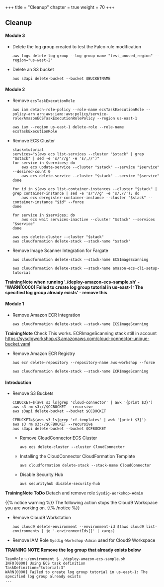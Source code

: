 +++
title = "Cleanup"
chapter = true
weight = 70
+++

## Cleanup
#### Module 3
- Delete the log group created to test the Falco rule modification

    ```
    aws logs delete-log-group --log-group-name "test_unused_region" --region="us-west-2"
    ```

- Delete an S3 bucket

    ```
    aws s3api delete-bucket --bucket $BUCKETNAME
    ```

#### Module 2
- Remove `ecsTaskExecutionRole`

    ```
    aws iam detach-role-policy --role-name ecsTaskExecutionRole --policy-arn arn:aws:iam::aws:policy/service-role/AmazonECSTaskExecutionRolePolicy --region us-east-1

    aws iam --region us-east-1 delete-role --role-name ecsTaskExecutionRole
    ```

- Remove ECS Cluster

    ```
    stack=tutorial
    services="$(aws ecs list-services --cluster "$stack" | grep "$stack" | sed -e 's/"//g' -e 's/,//')"
    for service in $services; do
        aws ecs update-service --cluster "$stack" --service "$service" --desired-count 0
        aws ecs delete-service --cluster "$stack" --service "$service"
    done

    for id in $(aws ecs list-container-instances --cluster "$stack" | grep container-instance | sed -e 's/"//g' -e 's/,//'); do
        aws ecs deregister-container-instance --cluster "$stack" --container-instance "$id" --force
    done

    for service in $services; do
        aws ecs wait services-inactive --cluster "$stack" --services "$service"
    done

    aws ecs delete-cluster --cluster "$stack"
    aws cloudformation delete-stack --stack-name "$stack"
    ```

<!-- **TrainingNote** Undo this
```
ecs-cli up --cluster-config tutorial --ecs-profile tutorial-profile
``` -->

<!-- ecs-cli compose service rm --cluster-config tutorial --ecs-profile tutorial-profile
ecs-cli down --force --cluster-config tutorial --ecs-profile tutorial-profile -->

- Remove Image Scanner Integration for Fargate

    ```
    aws cloudformation delete-stack --stack-name ECSImageScanning

    aws cloudformation delete-stack --stack-name amazon-ecs-cli-setup-tutorial
    ```


**TrainingNote when running './deploy-amazon-ecs-sample.sh' - 'WARN[0000] Failed to create log group tutorial in us-east-1: The specified log group already exists' - remove this**

#### Module 1
<!-- - Remove container image from Amazon ECR Registry
    ```
    docker registry rmi $IMAGE
    ``` -->

- Remove Amazon ECR Integration

    ```
    aws cloudformation delete-stack --stack-name ECSImageScanning
    ```
**TrainingNote** Check This works. ECRImageScanning stack still in account
https://sysdigworkshop.s3.amazonaws.com/cloud-connector-unique-bucket.yaml


- Remove Amazon ECR Registry

    ```
    aws ecr delete-repository --repository-name aws-workshop --force

    aws cloudformation delete-stack --stack-name ECRImageScanning

    ```


#### Introduction
- Remove S3 Buckets

    ```
    CCBUCKET=$(aws s3 ls|grep 'cloud-connector' | awk '{print $3}')
    aws s3 rm s3://$CCBUCKET --recursive
    aws s3api delete-bucket --bucket $CCBUCKET

    CFBUCKET=$(aws s3 ls|grep 'cf-templates' | awk '{print $3}')
    aws s3 rm s3://$CFBUCKET --recursive
    aws s3api delete-bucket --bucket $CFBUCKET
    ```
  - Remove CloudConnector ECS Cluster

    ```
    aws ecs delete-cluster --cluster CloudConnector
    ```

  - Installing the CloudConnector CloudFormation Template

    ```
    aws cloudformation delete-stack --stack-name CloudConnector
    ```

  - Disable Security Hub

    ```
    aws securityhub disable-security-hub
    ```

**TrainingNote ToDo** Detach and remove role `Sysdig-Workshop-Admin`


{{% notice warning %}}
The following action stops the Cloud9 Workspace you are working on.
{{% /notice %}}

  - Remove Cloud9 Workstation

    <!-- ```
    aws ec2 stop-instances --instance-ids $(curl -s 169.254.169.254/latest/dynamic/instance-identity/document | jq -r '.instanceId')
    ```

    Or this? -->

    ```
    aws cloud9 delete-environment --environment-id $(aws cloud9 list-environments | jq '.environmentIds[]' | xargs)
    ```

 - Remove IAM Role `Sysdig-Workshop-Admin` used for Cloud9 Workspace

**TRAINING NOTE Remove the log group that already exists below**
```
TeamRole:~/environment $ ./deploy-amazon-ecs-sample.sh
INFO[0000] Using ECS task definition                     TaskDefinition="tutorial:3"
WARN[0000] Failed to create log group tutorial in us-east-1: The specified log group already exists
...
```

<!-- ___

#### Delete images pushed and ECR registry

Go to ECR dashboard on AWS, and remove all repositories \
[https://console.aws.amazon.com/ecr/repositories?region=us-east-1](https://console.aws.amazon.com/ecr/repositories?region=us-east-1)


#### Delete ECS Fargate cluster

_[Use CloudFormation stack delete]_


#### Delete CloudFormation stacks (only if you are not going to use them)

Go to the CloudFormation dashboard on AWS, select and delete each of the stacks. \
[https://console.aws.amazon.com/cloudformation/home?region=us-east-1](https://console.aws.amazon.com/cloudformation/home?region=us-east-1)

[Insert screenshot with all stacks deployed when service role conflict is resolved]


#### Delete other resources

Delete the log group create to test the Falco rule modification

  ```
  aws logs delete-log-group --log-group-name "test_unused_region" --region="us-west-2"
  ```
____ -->
